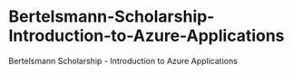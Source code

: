# Bertelsmann-Scholarship-Introduction-to-Azure-Applications
 Bertelsmann Scholarship - Introduction to Azure Applications
